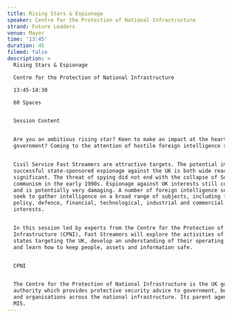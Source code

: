 ```yaml
---
title: Rising Stars & Espionage
speaker: Centre for the Protection of National Infrastructure
strand: Future Leaders
venue: Mayor
time: '13:45'
duration: 45
filmed: false
description: >
  Rising Stars & Espionage

  Centre for the Protection of National Infrastructure

  13:45-14:30

  60 Spaces


  Session Content


  Are you an ambitious rising star? Keen to make an impact at the heart of
  government? Coming to the attention of hostile foreign intelligence services?


  Civil Service Fast Streamers are attractive targets. The potential impact of
  successful state-sponsored espionage against the UK is both wide reaching and
  significant. The threat of spying did not end with the collapse of Soviet
  communism in the early 1990s. Espionage against UK interests still continues
  and is potentially very damaging. A number of foreign intelligence services
  seek to gather intelligence on a broad range of subjects, including foreign
  policy, defence, financial, technological, industrial and commercial
  interests.


  In this session led by experts from the Centre for the Protection of National
  Infrastructure (CPNI), Fast Streamers will explore the activities of foreign
  states targeting the UK, develop an understanding of their operating methods,
  and learn how to keep people, assets and information safe. 


  CPNI


  The Centre for the Protection of National Infrastructure is the UK government
  authority which provides protective security advice to government, businesses
  and organisations across the national infrastructure. Its parent agency is
  MI5.
---
```



